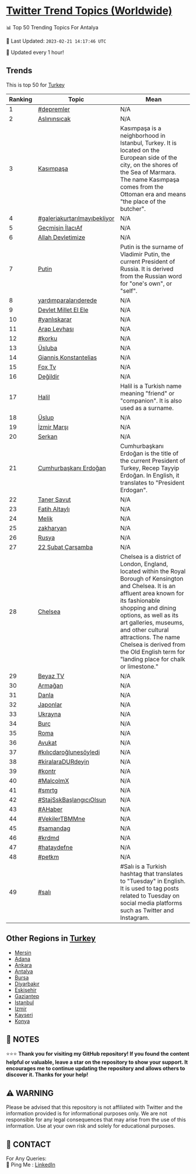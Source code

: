 [Twitter Trend Topics (Worldwide)](https://github.com/ErcinDedeoglu/Twitter-Trend-Topics)
==========


📊 Top 50 Trending Topics For Antalya

📆 Last Updated: `2023-02-21 14:17:46 UTC`

🔧 Updated every 1 hour!


## Trends

This is top 50 for [Turkey](</Turkey>)

| Ranking | Topic | Mean |
| ------- | ------------ | ------------ |
| 1 | [#depremler](http://twitter.com/search?q=%23depremler) | N/A |
| 2 | [Aslınınsıcak](http://twitter.com/search?q=Asl%c4%b1n%c4%b1ns%c4%b1cak) | N/A |
| 3 | [Kasımpaşa](http://twitter.com/search?q=Kas%c4%b1mpa%c5%9fa) | Kasımpaşa is a neighborhood in Istanbul, Turkey. It is located on the European side of the city, on the shores of the Sea of Marmara. The name Kasımpaşa comes from the Ottoman era and means "the place of the butcher". |
| 4 | [#galeriakurtarılmayıbekliyor](http://twitter.com/search?q=%23galeriakurtar%c4%b1lmay%c4%b1bekliyor) | N/A |
| 5 | [Geçmişin İlacıAf](http://twitter.com/search?q=Ge%c3%a7mi%c5%9fin+%c4%b0lac%c4%b1Af) | N/A |
| 6 | [Allah Devletimize](http://twitter.com/search?q=Allah+Devletimize) | N/A |
| 7 | [Putin](http://twitter.com/search?q=Putin) | Putin is the surname of Vladimir Putin, the current President of Russia. It is derived from the Russian word for "one's own", or "self". |
| 8 | [yardımparalarıderede](http://twitter.com/search?q=yard%c4%b1mparalar%c4%b1derede) | N/A |
| 9 | [Devlet Millet El Ele](http://twitter.com/search?q=Devlet+Millet+El+Ele) | N/A |
| 10 | [#yanlıskarar](http://twitter.com/search?q=%23yanl%c4%b1skarar) | N/A |
| 11 | [Arap Levhası](http://twitter.com/search?q=Arap+Levhas%c4%b1) | N/A |
| 12 | [#korku](http://twitter.com/search?q=%23korku) | N/A |
| 13 | [Üsluba](http://twitter.com/search?q=%c3%9csluba) | N/A |
| 14 | [Giannis Konstantelias](http://twitter.com/search?q=Giannis+Konstantelias) | N/A |
| 15 | [Fox Tv](http://twitter.com/search?q=Fox+Tv) | N/A |
| 16 | [Değildir](http://twitter.com/search?q=De%c4%9fildir) | N/A |
| 17 | [Halil](http://twitter.com/search?q=Halil) | Halil is a Turkish name meaning "friend" or "companion". It is also used as a surname. |
| 18 | [Üslup](http://twitter.com/search?q=%c3%9cslup) | N/A |
| 19 | [İzmir Marşı](http://twitter.com/search?q=%c4%b0zmir+Mar%c5%9f%c4%b1) | N/A |
| 20 | [Serkan](http://twitter.com/search?q=Serkan) | N/A |
| 21 | [Cumhurbaşkanı Erdoğan](http://twitter.com/search?q=Cumhurba%c5%9fkan%c4%b1+Erdo%c4%9fan) | Cumhurbaşkanı Erdoğan is the title of the current President of Turkey, Recep Tayyip Erdoğan. In English, it translates to "President Erdogan". |
| 22 | [Taner Savut](http://twitter.com/search?q=Taner+Savut) | N/A |
| 23 | [Fatih Altaylı](http://twitter.com/search?q=Fatih+Altayl%c4%b1) | N/A |
| 24 | [Melik](http://twitter.com/search?q=Melik) | N/A |
| 25 | [zakharyan](http://twitter.com/search?q=zakharyan) | N/A |
| 26 | [Rusya](http://twitter.com/search?q=Rusya) | N/A |
| 27 | [22 Şubat Çarşamba](http://twitter.com/search?q=22+%c5%9eubat+%c3%87ar%c5%9famba) | N/A |
| 28 | [Chelsea](http://twitter.com/search?q=Chelsea) | Chelsea is a district of London, England, located within the Royal Borough of Kensington and Chelsea. It is an affluent area known for its fashionable shopping and dining options, as well as its art galleries, museums, and other cultural attractions. The name Chelsea is derived from the Old English term for "landing place for chalk or limestone." |
| 29 | [Beyaz TV](http://twitter.com/search?q=Beyaz+TV) | N/A |
| 30 | [Armağan](http://twitter.com/search?q=Arma%c4%9fan) | N/A |
| 31 | [Danla](http://twitter.com/search?q=Danla) | N/A |
| 32 | [Japonlar](http://twitter.com/search?q=Japonlar) | N/A |
| 33 | [Ukrayna](http://twitter.com/search?q=Ukrayna) | N/A |
| 34 | [Burç](http://twitter.com/search?q=Bur%c3%a7) | N/A |
| 35 | [Roma](http://twitter.com/search?q=Roma) | N/A |
| 36 | [Avukat](http://twitter.com/search?q=Avukat) | N/A |
| 37 | [#kılıçdaroğlunesöyledi](http://twitter.com/search?q=%23k%c4%b1l%c4%b1%c3%a7daro%c4%9flunes%c3%b6yledi) | N/A |
| 38 | [#kiralaraDURdeyin](http://twitter.com/search?q=%23kiralaraDURdeyin) | N/A |
| 39 | [#kontr](http://twitter.com/search?q=%23kontr) | N/A |
| 40 | [#MalcolmX](http://twitter.com/search?q=%23MalcolmX) | N/A |
| 41 | [#smrtg](http://twitter.com/search?q=%23smrtg) | N/A |
| 42 | [#StajSskBaşlangıcıOlsun](http://twitter.com/search?q=%23StajSskBa%c5%9flang%c4%b1c%c4%b1Olsun) | N/A |
| 43 | [#AHaber](http://twitter.com/search?q=%23AHaber) | N/A |
| 44 | [#VekilerTBMMne](http://twitter.com/search?q=%23VekilerTBMMne) | N/A |
| 45 | [#samandag](http://twitter.com/search?q=%23samandag) | N/A |
| 46 | [#krdmd](http://twitter.com/search?q=%23krdmd) | N/A |
| 47 | [#hataydefne](http://twitter.com/search?q=%23hataydefne) | N/A |
| 48 | [#petkm](http://twitter.com/search?q=%23petkm) | N/A |
| 49 | [#salı](http://twitter.com/search?q=%23sal%c4%b1) | #Salı is a Turkish hashtag that translates to "Tuesday" in English. It is used to tag posts related to Tuesday on social media platforms such as Twitter and Instagram. |



## Other Regions in [Turkey](</Turkey>)

* [Mersin](</Turkey/Mersin.md>)
* [Adana](</Turkey/Adana.md>)
* [Ankara](</Turkey/Ankara.md>)
* [Antalya](</Turkey/Antalya.md>)
* [Bursa](</Turkey/Bursa.md>)
* [Diyarbakır](</Turkey/Diyarbakır.md>)
* [Eskişehir](</Turkey/Eskişehir.md>)
* [Gaziantep](</Turkey/Gaziantep.md>)
* [Istanbul](</Turkey/Istanbul.md>)
* [Izmir](</Turkey/Izmir.md>)
* [Kayseri](</Turkey/Kayseri.md>)
* [Konya](</Turkey/Konya.md>)



## 📝 NOTES

⭐⭐⭐ **Thank you for visiting my GitHub repository! If you found the content helpful or valuable, leave a star on the repository to show your support. It encourages me to continue updating the repository and allows others to discover it. Thanks for your help!**


## ⚠️ WARNING

Please be advised that this repository is not affiliated with Twitter and the information provided is for informational purposes only. We are not responsible for any legal consequences that may arise from the use of this information. Use at your own risk and solely for educational purposes.


## 📨 CONTACT

 For Any Queries:  
            🏓 Ping Me : [LinkedIn](https://www.linkedin.com/in/ercindedeoglu/)
